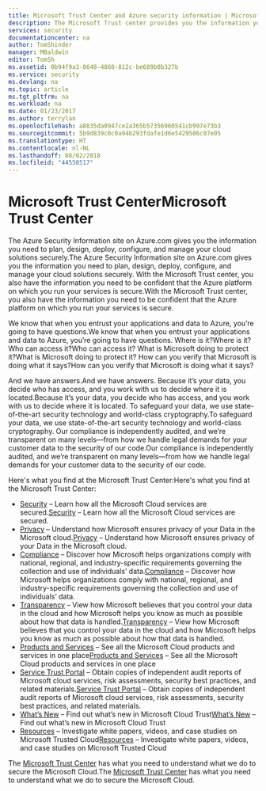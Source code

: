 ```yaml
---
title: Microsoft Trust Center and Azure security information | Microsoft Docs
description: The Microsoft Trust center provides you the information you need to be confident that the Azure platform on which you run your services is secure.
services: security
documentationcenter: na
author: TomShinder
manager: MBaldwin
editor: TomSh
ms.assetid: 0b94f9a3-8648-4860-812c-be689b0b327b
ms.service: security
ms.devlang: na
ms.topic: article
ms.tgt_pltfrm: na
ms.workload: na
ms.date: 01/23/2017
ms.author: terrylan
ms.openlocfilehash: a8835da0947ce2a365b57356960541cb997e73b3
ms.sourcegitcommit: 5b9d839c0c0a94b293fdafe1d6e5429506c07e05
ms.translationtype: HT
ms.contentlocale: nl-NL
ms.lasthandoff: 08/02/2018
ms.locfileid: "44550517"
---
```

# <a name="microsoft-trust-center"></a><span data-ttu-id="1f9f3-103">Microsoft Trust Center</span><span class="sxs-lookup"><span data-stu-id="1f9f3-103">Microsoft Trust Center</span></span>
<span data-ttu-id="1f9f3-104">The Azure Security Information site on Azure.com gives you the information you need to plan, design, deploy, configure, and manage your cloud solutions securely.</span><span class="sxs-lookup"><span data-stu-id="1f9f3-104">The Azure Security Information site on Azure.com gives you the information you need to plan, design, deploy, configure, and manage your cloud solutions securely.</span></span> <span data-ttu-id="1f9f3-105">With the Microsoft Trust center, you also have the information you need to be confident that the Azure platform on which you run your services is secure.</span><span class="sxs-lookup"><span data-stu-id="1f9f3-105">With the Microsoft Trust center, you also have the information you need to be confident that the Azure platform on which you run your services is secure.</span></span>

<span data-ttu-id="1f9f3-106">We know that when you entrust your applications and data to Azure, you’re going to have questions.</span><span class="sxs-lookup"><span data-stu-id="1f9f3-106">We know that when you entrust your applications and data to Azure, you’re going to have questions.</span></span> <span data-ttu-id="1f9f3-107">Where is it?</span><span class="sxs-lookup"><span data-stu-id="1f9f3-107">Where is it?</span></span> <span data-ttu-id="1f9f3-108">Who can access it?</span><span class="sxs-lookup"><span data-stu-id="1f9f3-108">Who can access it?</span></span> <span data-ttu-id="1f9f3-109">What is Microsoft doing to protect it?</span><span class="sxs-lookup"><span data-stu-id="1f9f3-109">What is Microsoft doing to protect it?</span></span> <span data-ttu-id="1f9f3-110">How can you verify that Microsoft is doing what it says?</span><span class="sxs-lookup"><span data-stu-id="1f9f3-110">How can you verify that Microsoft is doing what it says?</span></span>

<span data-ttu-id="1f9f3-111">And we have answers.</span><span class="sxs-lookup"><span data-stu-id="1f9f3-111">And we have answers.</span></span> <span data-ttu-id="1f9f3-112">Because it’s your data, you decide who has access, and you work with us to decide where it is located.</span><span class="sxs-lookup"><span data-stu-id="1f9f3-112">Because it’s your data, you decide who has access, and you work with us to decide where it is located.</span></span> <span data-ttu-id="1f9f3-113">To safeguard your data, we use state-of-the-art security technology and world-class cryptography.</span><span class="sxs-lookup"><span data-stu-id="1f9f3-113">To safeguard your data, we use state-of-the-art security technology and world-class cryptography.</span></span> <span data-ttu-id="1f9f3-114">Our compliance is independently audited, and we’re transparent on many levels—from how we handle legal demands for your customer data to the security of our code.</span><span class="sxs-lookup"><span data-stu-id="1f9f3-114">Our compliance is independently audited, and we’re transparent on many levels—from how we handle legal demands for your customer data to the security of our code.</span></span>

<span data-ttu-id="1f9f3-115">Here's what you find at the Microsoft Trust Center:</span><span class="sxs-lookup"><span data-stu-id="1f9f3-115">Here's what you find at the Microsoft Trust Center:</span></span>

* <span data-ttu-id="1f9f3-116">[Security](https://aka.ms/tcsecurity) – Learn how all the Microsoft Cloud services are secured.</span><span class="sxs-lookup"><span data-stu-id="1f9f3-116">[Security](https://aka.ms/tcsecurity) – Learn how all the Microsoft Cloud services are secured.</span></span>
* <span data-ttu-id="1f9f3-117">[Privacy](https://aka.ms/tcprivacy) – Understand how Microsoft ensures privacy of your Data in the Microsoft cloud.</span><span class="sxs-lookup"><span data-stu-id="1f9f3-117">[Privacy](https://aka.ms/tcprivacy) – Understand how Microsoft ensures privacy of your Data in the Microsoft cloud.</span></span>
* <span data-ttu-id="1f9f3-118">[Compliance](https://aka.ms/tccompliance) – Discover how Microsoft helps organizations comply with national, regional, and industry-specific requirements governing the collection and use of individuals’ data.</span><span class="sxs-lookup"><span data-stu-id="1f9f3-118">[Compliance](https://aka.ms/tccompliance) – Discover how Microsoft helps organizations comply with national, regional, and industry-specific requirements governing the collection and use of individuals’ data.</span></span>
* <span data-ttu-id="1f9f3-119">[Transparency](https://aka.ms/tctransparency) – View how Microsoft believes that you control your data in the cloud and how Microsoft helps you know as much as possible about how that data is handled.</span><span class="sxs-lookup"><span data-stu-id="1f9f3-119">[Transparency](https://aka.ms/tctransparency) – View how Microsoft believes that you control your data in the cloud and how Microsoft helps you know as much as possible about how that data is handled.</span></span>
* <span data-ttu-id="1f9f3-120">[Products and Services](https://aka.ms/tcproductsservices) – See all the Microsoft Cloud products and services in one place</span><span class="sxs-lookup"><span data-stu-id="1f9f3-120">[Products and Services](https://aka.ms/tcproductsservices) – See all the Microsoft Cloud products and services in one place</span></span>
* <span data-ttu-id="1f9f3-121">[Service Trust Portal](https://aka.ms/tcservicetrportal) – Obtain copies of independent audit reports of Microsoft cloud services, risk assessments, security best practices, and related materials.</span><span class="sxs-lookup"><span data-stu-id="1f9f3-121">[Service Trust Portal](https://aka.ms/tcservicetrportal) – Obtain copies of independent audit reports of Microsoft cloud services, risk assessments, security best practices, and related materials.</span></span>
* <span data-ttu-id="1f9f3-122">[What’s New](https://aka.ms/tcwhatsnew) – Find out what’s new in Microsoft Cloud Trust</span><span class="sxs-lookup"><span data-stu-id="1f9f3-122">[What’s New](https://aka.ms/tcwhatsnew) – Find out what’s new in Microsoft Cloud Trust</span></span>
* <span data-ttu-id="1f9f3-123">[Resources](https://aka.ms/tcresources) – Investigate white papers, videos, and case studies on Microsoft Trusted Cloud</span><span class="sxs-lookup"><span data-stu-id="1f9f3-123">[Resources](https://aka.ms/tcresources) – Investigate white papers, videos, and case studies on Microsoft Trusted Cloud</span></span>

<span data-ttu-id="1f9f3-124">The [Microsoft Trust Center](https://www.microsoft.com/trustcenter) has what you need to understand what we do to secure the Microsoft Cloud.</span><span class="sxs-lookup"><span data-stu-id="1f9f3-124">The [Microsoft Trust Center](https://www.microsoft.com/trustcenter) has what you need to understand what we do to secure the Microsoft Cloud.</span></span>
